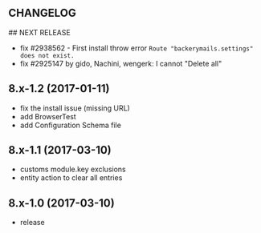 CHANGELOG
---------

## NEXT RELEASE
 - fix #2938562 - First install throw error `Route "backerymails.settings" does not exist.`
 - fix #2925147 by gido, Nachini, wengerk: I cannot "Delete all"

## 8.x-1.2 (2017-01-11) 
 - fix the install issue (missing URL)
 - add BrowserTest
 - add Configuration Schema file

## 8.x-1.1 (2017-03-10)
 - customs module.key exclusions
 - entity action to clear all entries
 
## 8.x-1.0 (2017-03-10)
 - release
